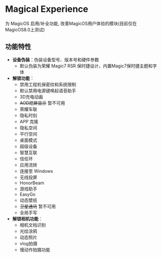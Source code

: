 # Magical Experience
 为 MagicOS 启用/补全功能, 改善MagicOS用户体验的模块(目前仅在MagicOS8.0上测试)

## 功能特性

- **设备伪装**：伪装设备型号、版本号和硬件参数
  - 默认伪装为荣耀 Magic7 RSR 保时捷设计，内置Magic7保时捷主题和字体
- **解锁功能**：
  - 禁用工程机保密纹和系统限制
  - 默认禁用电源键唤起语音助手
  - 3D充电动画
  - ~~AOD熄屏显示~~ 暂不可用
  - 荣耀车联
  - 隐私时刻
  - APP 克隆
  - 隐私空间
  - 平行空间
  - 桌面模式
  - 超级设备
  - 智慧互联
  - 信任环
  - 应用流转
  - 连接至 Windows
  - 无线投屏
  - HonorBeam
  - 游戏助手
  - EasyGo 
  - 动态壁纸
  - ~~卫星通讯~~ 暂不可用
  - 全局手写
- **解锁相机功能**：
  - 相机文档识别
  - 光绘涂鸦
  - 动态照片
  - vlog拍摄
  - 慢动作拍摄功能

